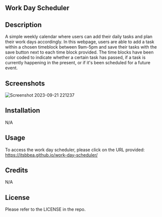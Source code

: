 ## Work Day Scheduler

## Description

A simple weekly calendar where users can add their daily tasks and plan their work days accordingly. In this webpage, users are able to add a task within a chosen timeblock between 9am-5pm and save their tasks with the save button next to each time block provided. The time blocks have been color coded to indicate whether a certain task has passed, if a task is currently happening in the present, or if it's been scheduled for a future event. 

## Screenshots
![Screenshot 2023-09-21 221237](https://github.com/itsbbea/work-day-scheduler/assets/137044035/537d3ca5-d529-4951-b209-d835d683c196)


## Installation
N/A

## Usage
To access the work day scheduler, please click on the URL provided: https://itsbbea.github.io/work-day-scheduler/

## Credits
N/A

## License
Please refer to the LICENSE in the repo.

